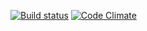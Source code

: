 [![Build status](https://travis-ci.org/kosynierzy/kosynierzy.info.png)](https://travis-ci.org/kosynierzy/kosynierzy.info)
[![Code Climate](https://codeclimate.com/github/kosynierzy/kosynierzy.info.png)](https://codeclimate.com/github/kosynierzy/kosynierzy.info)
